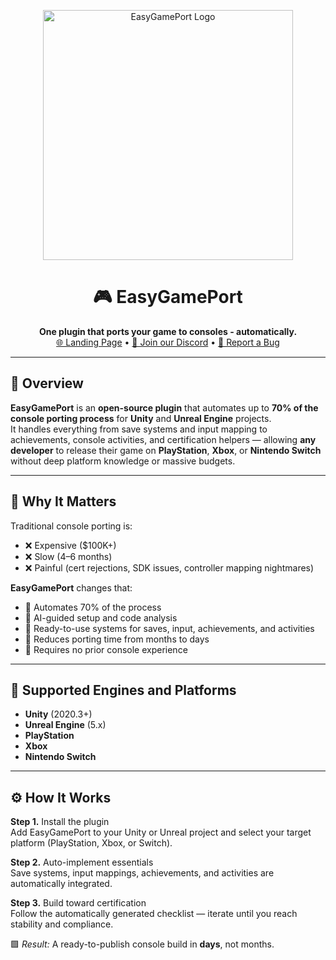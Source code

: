 <p align="center">
  <a href="https://www.lynxbytegames.eu/easygameport" target="_blank">
    <img src="https://i.postimg.cc/8JGyD126/Logo-white.png" alt="EasyGamePort Logo" width="400"/>
  </a>
</p>

<h1 align="center">🎮 EasyGamePort</h1>

<p align="center">
  <b>One plugin that ports your game to consoles - automatically.</b><br/>
  <a href="https://www.lynxbytegames.eu/easygameport">🌐 Landing Page</a> •
  <a href="https://discord.gg/zWbNC6vwRz">💬 Join our Discord</a> •
  <a href="https://github.com/lynxbytegames/EasyGamePort/issues">🐞 Report a Bug</a>
</p>

---

## 🚀 Overview

**EasyGamePort** is an **open-source plugin** that automates up to **70% of the console porting process** for **Unity** and **Unreal Engine** projects.  
It handles everything from save systems and input mapping to achievements, console activities, and certification helpers — allowing **any developer** to release their game on **PlayStation**, **Xbox**, or **Nintendo Switch** without deep platform knowledge or massive budgets.

---

## 🧠 Why It Matters

Traditional console porting is:
- ❌ Expensive ($100K+)
- ❌ Slow (4–6 months)
- ❌ Painful (cert rejections, SDK issues, controller mapping nightmares)

**EasyGamePort** changes that:
- 🩷 Automates 70% of the process
- 🩷 AI-guided setup and code analysis
- 🩷 Ready-to-use systems for saves, input, achievements, and activities
- 🩷 Reduces porting time from months to days
- 🩷 Requires no prior console experience

---

## 🧩 Supported Engines and Platforms

- **Unity** (2020.3+)  
- **Unreal Engine** (5.x)  
- **PlayStation**  
- **Xbox**  
- **Nintendo Switch**

---

## ⚙️ How It Works

**Step 1.** Install the plugin  
Add EasyGamePort to your Unity or Unreal project and select your target platform (PlayStation, Xbox, or Switch).

**Step 2.** Auto-implement essentials  
Save systems, input mappings, achievements, and activities are automatically integrated.

**Step 3.** Build toward certification  
Follow the automatically generated checklist — iterate until you reach stability and compliance.

🟩 *Result:* A ready-to-publish console build in **days**, not months.
